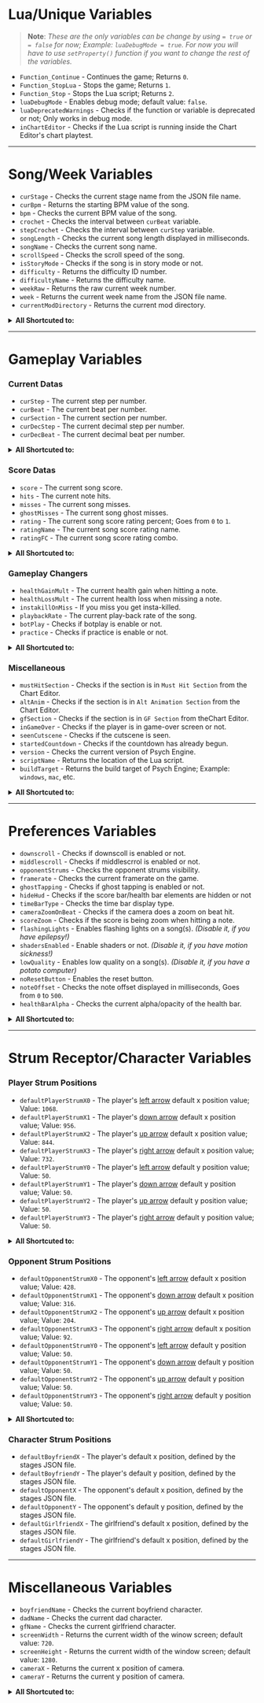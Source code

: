 # Lua/Unique Variables
> **Note**: _These are the only variables can be change by using `= true` or `= false` for now; Example: `luaDebugMode = true`. For now you will have to use `setProperty()` function if you want to change the rest of the variables._

- `Function_Continue` - Continues the game; Returns `0`.
- `Function_StopLua` - Stops the game; Returns `1`.
- `Function_Stop` - Stops the Lua script; Returns `2`.
- `luaDebugMode` - Enables debug mode; default value: `false`.
- `luaDeprecatedWarnings` - Checks if the function or variable is deprecated or not; Only works in debug mode.
- `inChartEditor` - Checks if the Lua script is running inside the Chart Editor's chart playtest.

***

# Song/Week Variables
- `curStage` - Checks the current stage name from the JSON file name.
- `curBpm` - Returns the starting BPM value of the song.
- `bpm` - Checks the current BPM value of the song.
- `crochet` - Checks the interval between `curBeat` variable.
- `stepCrochet` - Checks the interval between `curStep` variable.
- `songLength` - Checks the current song length displayed in milliseconds.
- `songName` - Checks the current song name.
- `scrollSpeed` - Checks the scroll speed of the song.
- `isStoryMode` - Checks if the song is in story mode or not.
- `difficulty` - Returns the difficulty ID number.
- `difficultyName` - Returns the difficulty name.
- `weekRaw` - Returns the raw current week number.
- `week` - Returns the current week name from the JSON file name.
- `currentModDirectory` - Returns the current mod directory.

<details><summary><b>All Shortcuted to:</b></summary>
<p>

- `curStage` - `getPropertyFromClass('PlayState', 'SONG.stage')`
- `curBpm` - `getPropertyFromClass('Conductor', 'bpm')`
- `bpm` - `getProperty('SONG.bpm')`
- `crochet` - `getPropertyFromClass('Conductor', 'crochet')`
- `stepCrochet` - `getPropertyFromClass('Conductor', 'stepCrochet')`
- `songLength` - `getProperty('songLength')`
- `songName` - `getProperty('songLength')`
- `scrollSpeed` - `getProperty('SONG.speed')`
- `isStoryMode` - `getProperty('isStoryMode')`
- `difficulty` - `getPropertyFromClass('PlayState', 'storyDifficulty')`
- `difficultyName` - `getPropertyFromClass('CoolUtil', 'difficulties['..difficulty..']')`
- `weekRaw` - `getPropertyFromClass('PlayState', 'storyWeek')`
- `week` - `getPropertyFromClass('WeekData', 'weeksList['..weekRaw..']')`
- `currentModDirectory` - `getPropertyFromClass('Paths', 'currentModDirectory')`

</p>
</details>

***

# Gameplay Variables
### Current Datas
- `curStep` - The current step per number.
- `curBeat` - The current beat per number.
- `curSection` - The current section per number.
- `curDecStep` - The current decimal step per number.
- `curDecBeat` - The current decimal beat per number.

<details><summary><b>All Shortcuted to:</b></summary>
<p>

- `curStep` - `getProperty('curStep')`
- `curBeat` - `getProperty('curBeat')`
- `curSection` - `getProperty('curSection')`
- `curDecStep` - `getProperty('curDecStep')`
- `curDecBeat` - `getProperty('curDecBeat')`

</p>
</details>

### Score Datas
- `score` - The current song score.
- `hits` - The current note hits.
- `misses` - The current song misses.
- `ghostMisses` - The current song ghost misses.
- `rating` - The current song score rating percent; Goes from `0` to `1`.
- `ratingName` - The current song score rating name.
- `ratingFC` - The current song score rating combo.

<details><summary><b>All Shortcuted to:</b></summary>
<p>

- `score` - The current song score.
- `hits` - The current note hits.
- `misses` - The current song misses.
- `ghostMisses` - The current song ghost misses.
- `rating` - The current song score rating percent; Goes from `0` to `1`.
- `ratingName` - The current song score rating name.
- `ratingFC` - The current song score rating combo.

</p>
</details>

### Gameplay Changers
- `healthGainMult` - The current health gain when hitting a note.
- `healthLossMult` - The current health loss when missing a note.
- `instakillOnMiss` - If you miss you get insta-killed.
- `playbackRate` - The current play-back rate of the song.
- `botPlay` - Checks if botplay is enable or not.
- `practice` - Checks if practice is enable or not.

<details><summary><b>All Shortcuted to:</b></summary>
<p>

- `healthGainMult` - The current health gain when hitting a note.
- `healthLossMult` - The current health loss when missing a note.
- `instakillOnMiss` - If you miss you get insta-killed.
- `playbackRate` - The current play-back rate of the song.
- `botPlay` - Checks if botplay is enable or not.
- `practice` - Checks if practice is enable or not.

</p>
</details>

### Miscellaneous
- `mustHitSection` - Checks if the section is in `Must Hit Section` from the Chart Editor.
- `altAnim` - Checks if the section is in `Alt Animation Section` from the Chart Editor.
- `gfSection` - Checks if the section is in `GF Section` from  theChart Editor.
- `inGameOver` - Checks if the player is in game-over screen or not.
- `seenCutscene` - Checks if the cutscene is seen.
- `startedCountdown` - Checks if the countdown has already begun.
- `version` - Checks the current version of Psych Engine.
- `scriptName` - Returns the location of the Lua script.
- `buildTarget` - Returns the build target of Psych Engine; Example: `windows`, `mac`, etc.

<details><summary><b>All Shortcuted to:</b></summary>
<p>

- `seenCutscene` - `getProperty('startedCountdown')`
- `startedCountdown` - `getPropertyFromClass('PlayState', 'seenCutscene'))`
- `version` - `getPropertyFromClass('MainMenuState', 'psychEngineVersion')`

</p>
</details>

***

# Preferences Variables
- `downscroll` - Checks if downscoll is enabled or not.
- `middlescroll` - Checks if middlescrrol is enabled or not.
- `opponentStrums` - Checks the opponent strums visibility.  
- `framerate` - Checks the current framerate on the game. 
- `ghostTapping` - Checks if ghost tapping is enabled or not. 
- `hideHud` - Checks if the score bar/health bar elements are hidden or not
- `timeBarType` - Checks the time bar display type.
- `cameraZoomOnBeat` - Checks if the camera does a zoom on beat hit.
- `scoreZoom` - Checks if the score is being zoom when hitting a note.
- `flashingLights` - Enables flashing lights on a song(s). _(Disable it, if you have epilepsy!)_
- `shadersEnabled` - Enable shaders or not. _(Disable it, if you have motion sickness!)_
- `lowQuality` - Enables low quality on a song(s). _(Disable it, if you have a potato computer)_
- `noResetButton` - Enables the reset button.
- `noteOffset` - Checks the note offset displayed in milliseconds, Goes from `0` to `500`.
- `healthBarAlpha` - Checks the current alpha/opacity of the health bar.

<details><summary><b>All Shortcuted to:</b></summary>
<p>

- `downscroll` - `getPropertyFromClass('ClientPrefs', 'downscroll')`
- `middlescroll` - `getPropertyFromClass('ClientPrefs', 'middlescroll')`
- `opponentStrums` - `getPropertyFromClass('ClientPrefs', 'opponentStrums')`
- `framerate` - `getPropertyFromClass('ClientPrefs', 'framerate')`
- `ghostTapping` - `getPropertyFromClass('ClientPrefs', 'ghostTapping')`
- `hideHud` - `getPropertyFromClass('ClientPrefs', 'hideHud')`
- `hideTime` - `getPropertyFromClass('ClientPrefs', 'hideTime')`
- `timeBarType` - `getPropertyFromClass('ClientPrefs', 'timeBarType')`
- `cameraZoomOnBeat` - `getPropertyFromClass('ClientPrefs', 'cameraZooms')`
- `scoreZoom` - `getPropertyFromClass('ClientPrefs', 'scoreZoom')`
- `flashingLights` - `getPropertyFromClass('ClientPrefs', 'flashing')`
- `shadersEnabled` - `getPropertyFromClass('ClientPrefs', 'shaders')`
- `lowQuality` - `getPropertyFromClass('ClientPrefs', 'lowQuality')`
- `noResetButton` - `getPropertyFromClass('ClientPrefs', 'noReset')`
- `noteOffset` - `getPropertyFromClass('ClientPrefs', 'noteOffset')`
- `healthBarAlpha` - `getPropertyFromClass('ClientPrefs', 'healthBarAlpha')`

</p>
</details>

***

# Strum Receptor/Character Variables
### Player Strum Positions
- `defaultPlayerStrumX0` - The player's <ins>left arrow</ins> default x position value; Value: `1068`.
- `defaultPlayerStrumX1` - The player's <ins>down arrow</ins> default x position value; Value: `956`.
- `defaultPlayerStrumX2` - The player's <ins>up arrow</ins> default x position value; Value: `844`.
- `defaultPlayerStrumX3` - The player's <ins>right arrow</ins> default x position value; Value: `732`.
- `defaultPlayerStrumY0` - The player's <ins>left arrow</ins> default y position value; Value: `50`.
- `defaultPlayerStrumY1` - The player's <ins>down arrow</ins> default y position value; Value: `50`.
- `defaultPlayerStrumY2` - The player's <ins>up arrow</ins> default y position value; Value: `50`.
- `defaultPlayerStrumY3` - The player's <ins>right arrow</ins> default y position value; Value: `50`.

<details><summary><b>All Shortcuted to:</b></summary>
<p>

- `defaultPlayerStrumX0` - `getPropertyFromGroup('playerStrums.members', 0, 'x')`
- `defaultPlayerStrumX1` - `getPropertyFromGroup('playerStrums.members', 1, 'x')`
- `defaultPlayerStrumX2` - `getPropertyFromGroup('playerStrums.members', 2, 'x')`
- `defaultPlayerStrumX3` - `getPropertyFromGroup('playerStrums.members', 3, 'x')`
- `defaultPlayerStrumY0` - `getPropertyFromGroup('playerStrums.members', 0, 'y')`
- `defaultPlayerStrumY1` - `getPropertyFromGroup('playerStrums.members', 1, 'y')`
- `defaultPlayerStrumY2` - `getPropertyFromGroup('playerStrums.members', 2, 'y')`
- `defaultPlayerStrumY3` - `getPropertyFromGroup('playerStrums.members', 3, 'y')`

</p>
</details>

### Opponent Strum Positions
- `defaultOpponentStrumX0` - The opponent's <ins>left arrow</ins> default x position value; Value: `428`.
- `defaultOpponentStrumX1` - The opponent's <ins>down arrow</ins> default x position value; Value: `316`.
- `defaultOpponentStrumX2` - The opponent's <ins>up arrow</ins> default x position value; Value: `204`.
- `defaultOpponentStrumX3` - The opponent's <ins>right arrow</ins> default x position value; Value: `92`.
- `defaultOpponentStrumY0` - The opponent's <ins>left arrow</ins> default y position value; Value: `50`.
- `defaultOpponentStrumY1` - The opponent's <ins>down arrow</ins> default y position value; Value: `50`.
- `defaultOpponentStrumY2` - The opponent's <ins>up arrow</ins> default y position value; Value: `50`.
- `defaultOpponentStrumY3` - The opponent's <ins>right arrow</ins> default y position value; Value: `50`.

<details><summary><b>All Shortcuted to:</b></summary>
<p>

- `defaultOpponentStrumX0` - `getPropertyFromGroup('opponentStrums.members', 0, 'x')`
- `defaultOpponentStrumX1` - `getPropertyFromGroup('opponentStrums.members', 1, 'x')`
- `defaultOpponentStrumX2` - `getPropertyFromGroup('opponentStrums.members', 2, 'x')`
- `defaultOpponentStrumX3` - `getPropertyFromGroup('opponentStrums.members', 3, 'x')`
- `defaultOpponentStrumY0` - `getPropertyFromGroup('opponentStrums.members', 0, 'y')`
- `defaultOpponentStrumY1` - `getPropertyFromGroup('opponentStrums.members', 1, 'y')`
- `defaultOpponentStrumY2` - `getPropertyFromGroup('opponentStrums.members', 2, 'y')`
- `defaultOpponentStrumY3` - `getPropertyFromGroup('opponentStrums.members', 3, 'y')`

</p>
</details>

### Character Strum Positions
- `defaultBoyfriendX` - The player's default x position, defined by the stages JSON file.
- `defaultBoyfriendY` - The player's default y position, defined by the stages JSON file.
- `defaultOpponentX` - The opponent's default x position, defined by the stages JSON file.
- `defaultOpponentY` - The opponent's default y position, defined by the stages JSON file.
- `defaultGirlfriendX` - The girlfriend's default x position, defined by the stages JSON file.
- `defaultGirlfriendY` - The girlfriend's default x position, defined by the stages JSON file.

***

# Miscellaneous Variables
- `boyfriendName` - Checks the current boyfriend character.
- `dadName` - Checks the current dad character.
- `gfName` - Checks the current girlfriend character.
- `screenWidth` - Returns the current width of the winow screen; default value: `720`.
- `screenHeight` - Returns the current width of the window screen; default value: `1280`.
- `cameraX` - Returns the current x position of camera.
- `cameraY` - Returns the current y position of camera.

<details><summary><b>All Shortcuted to:</b></summary>
<p> 

- `boyfriendName` - `getProperty('SONG.player1')`
- `dadName` - `getProperty('SONG.player2')`
- `gfName` - `getProperty('SONG.gfVersion')`
- `screenWidth` - `getPropertyFromClass('FlxG', 'width')`
- `screenHeight` - `getPropertyFromClass('FlxG', 'heigth')`
- `cameraX` &darr;
     - Version `0.7.0` or Above - `getProperty('camGame.scroll.x')`
     - Version `0.6.3` or Below - `getProperty('camFollowPos.x')`
- `cameraY` &darr;
     - Version `0.7.0` or Above - `getProperty('camGame.scroll.y')`
     - Version `0.6.3` or Below - `getProperty('camFollowPos.y')`

</p>
</details>